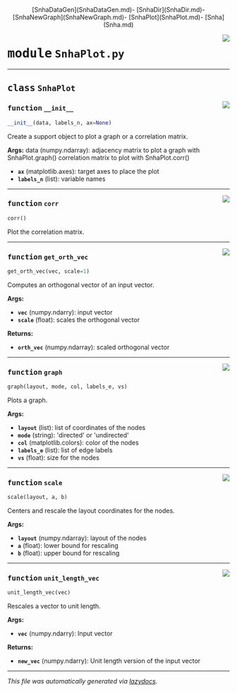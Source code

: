 
<center>
[SnhaDataGen](SnhaDataGen.md)-
[SnhaDir](SnhaDir.md)-
[SnhaNewGraph](SnhaNewGraph.md)-
[SnhaPlot](SnhaPlot.md)-
[Snha](Snha.md)
</center>
<!-- markdownlint-disable -->

<a href="../snha4py/SnhaPlot.py#L0"><img align="right" style="float:right;" src="https://img.shields.io/badge/-source-cccccc?style=flat-square"></a>

# <kbd>module</kbd> `SnhaPlot.py`






---

## <kbd>class</kbd> `SnhaPlot`




<a href="../snha4py/SnhaPlot.py#L11"><img align="right" style="float:right;" src="https://img.shields.io/badge/-source-cccccc?style=flat-square"></a>

### <kbd>function</kbd> `__init__`

```python
__init__(data, labels_n, ax=None)
```

Create a support object to plot a graph or a correlation matrix. 



**Args:**
  data (numpy.ndarray):  adjacency matrix to plot a graph with SnhaPlot.graph()  correlation matrix to plot with SnhaPlot.corr() 
 - <b>`ax`</b> (matplotlib.axes):  target axes to place the plot 
 - <b>`labels_n`</b> (list):  variable names 




---

<a href="../snha4py/SnhaPlot.py#L37"><img align="right" style="float:right;" src="https://img.shields.io/badge/-source-cccccc?style=flat-square"></a>

### <kbd>function</kbd> `corr`

```python
corr()
```

Plot the correlation matrix. 

---

<a href="../snha4py/SnhaPlot.py#L65"><img align="right" style="float:right;" src="https://img.shields.io/badge/-source-cccccc?style=flat-square"></a>

### <kbd>function</kbd> `get_orth_vec`

```python
get_orth_vec(vec, scale=1)
```

Computes an orthogonal vector of an input vector. 

**Args:**
 
 - <b>`vec`</b> (numpy.ndarry):  input vector 
 - <b>`scale`</b> (float):  scales the orthogonal vector 



**Returns:**
 
 - <b>`orth_vec`</b> (numpy.ndarray):  scaled orthogonal vector 

---

<a href="../snha4py/SnhaPlot.py#L79"><img align="right" style="float:right;" src="https://img.shields.io/badge/-source-cccccc?style=flat-square"></a>

### <kbd>function</kbd> `graph`

```python
graph(layout, mode, col, labels_e, vs)
```

Plots a graph. 

**Args:**
 
 - <b>`layout`</b> (list):  list of coordinates of the nodes 
 - <b>`mode`</b> (string):  'directed' or 'undirected' 
 - <b>`col`</b> (matplotlib.colors):  color of the nodes 
 - <b>`labels_e`</b> (list):  list of edge labels 
 - <b>`vs`</b> (float):  size for the nodes 

---

<a href="../snha4py/SnhaPlot.py#L170"><img align="right" style="float:right;" src="https://img.shields.io/badge/-source-cccccc?style=flat-square"></a>

### <kbd>function</kbd> `scale`

```python
scale(layout, a, b)
```

Centers and rescale the layout coordinates for the nodes. 



**Args:**
 
 - <b>`layout`</b> (numpy.ndarray):  layout of the nodes 
 - <b>`a`</b> (float):  lower bound for rescaling 
 - <b>`b`</b> (float):  upper bound for rescaling 

---

<a href="../snha4py/SnhaPlot.py#L189"><img align="right" style="float:right;" src="https://img.shields.io/badge/-source-cccccc?style=flat-square"></a>

### <kbd>function</kbd> `unit_length_vec`

```python
unit_length_vec(vec)
```

Rescales a vector to unit length. 

**Args:**
 
 - <b>`vec`</b> (numpy.ndarry):  Input vector 



**Returns:**
 
 - <b>`new_vec`</b> (numpy.ndarry):  Unit length version of the input vector 




---

_This file was automatically generated via [lazydocs](https://github.com/ml-tooling/lazydocs)._
